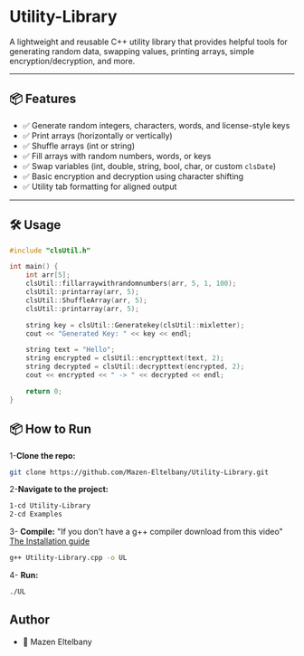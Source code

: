 # Utility-Library

A lightweight and reusable C++ utility library that provides helpful tools for generating random data, swapping values, printing arrays, simple encryption/decryption, and more.

---

## 📦 Features

- ✅ Generate random integers, characters, words, and license-style keys
- ✅ Print arrays (horizontally or vertically)
- ✅ Shuffle arrays (int or string)
- ✅ Fill arrays with random numbers, words, or keys
- ✅ Swap variables (int, double, string, bool, char, or custom `clsDate`)
- ✅ Basic encryption and decryption using character shifting
- ✅ Utility tab formatting for aligned output

---

## 🛠️ Usage

```cpp
#include "clsUtil.h"

int main() {
    int arr[5];
    clsUtil::fillarraywithrandomnumbers(arr, 5, 1, 100);
    clsUtil::printarray(arr, 5);
    clsUtil::ShuffleArray(arr, 5);
    clsUtil::printarray(arr, 5);

    string key = clsUtil::Generatekey(clsUtil::mixletter);
    cout << "Generated Key: " << key << endl;

    string text = "Hello";
    string encrypted = clsUtil::encrypttext(text, 2);
    string decrypted = clsUtil::decrypttext(encrypted, 2);
    cout << encrypted << " -> " << decrypted << endl;

    return 0;
}
```

## 📦 How to Run<br>

1-**Clone the repo:**

```bash
git clone https://github.com/Mazen-Eltelbany/Utility-Library.git
```

2-**Navigate to the project:**

```bash
1-cd Utility-Library
2-cd Examples
```

3- **Compile:**
"If you don't have a g++ compiler download from this video"
<a href="https://youtu.be/GxFiUEO_3zM">The Installation guide</a>

```bash
g++ Utility-Library.cpp -o UL
```

4- **Run:**

```bash
./UL
```

## Author

- 👤 Mazen Eltelbany
